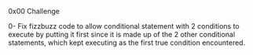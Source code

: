0x00 Challenge

0- Fix fizzbuzz code to allow conditional statement with 2 conditions to execute by putting it first since it is made up of the 2 other conditional statements, which kept executing as the first true condition encountered.
